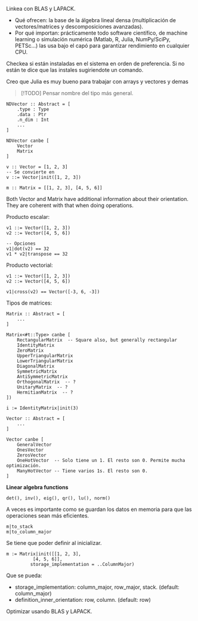 Linkea con BLAS y LAPACK.
- Qué ofrecen: la base de la álgebra lineal densa (multiplicación de vectores/matrices y descomposiciones avanzadas).
- Por qué importan: prácticamente todo software científico, de machine learning o simulación numérica (Matlab, R, Julia, NumPy/SciPy, PETSc…) las usa bajo el capó para garantizar rendimiento en cualquier CPU.

Checkea si están instaladas en el sistema en orden de preferencia.
Si no están te dice que las instales sugiriendote un comando.


Creo que Julia es muy bueno para trabajar con arrays y vectores y demas

> [!TODO] Pensar nombre del tipo más general.

```
NDVector :: Abstract = [
	.type : Type
	.data : Ptr
	.n_dim : Int
	...
]

NDVector canbe [
	Vector
	Matrix
]
```

```
v :: Vector = [1, 2, 3]
-- Se convierte en
v ::= Vector|init([1, 2, 3])
```

```
m :: Matrix = [[1, 2, 3], [4, 5, 6]]
```

Both Vector and Matrix have additional information about their orientation.
They are coherent with that when doing operations.


Producto escalar:
```
v1 ::= Vector([1, 2, 3])
v2 ::= Vector([4, 5, 6])

-- Opciones
v1|dot(v2) == 32
v1 * v2|transpose == 32
```

Producto vectorial:
```
v1 ::= Vector([1, 2, 3])
v2 ::= Vector([4, 5, 6])

v1|cross(v2) == Vector([-3, 6, -3])
```

Tipos de matrices:

```
Matrix :: Abstract = [
	...
]

Matrix<#t::Type> canbe [
	RectangularMatrix  -- Square also, but generally rectangular
	IdentityMatrix
	ZeroMatrix
	UpperTriangularMatrix
	LowerTriangularMatrix
	DiagonalMatrix
	SymmetricMatrix
	AntiSymmetricMatrix
	OrthogonalMatrix  -- ?
	UnitaryMatrix  -- ?
	HermitianMatrix  -- ?
])
```

```
i := IdentityMatrix|init(3)
```

```
Vector :: Abstract = [
	...
]

Vector canbe [
	GeneralVector
	OnesVector
	ZerosVector
	OneHotVector  -- Solo tiene un 1. El resto son 0. Permite mucha optimización.
	ManyHotVector -- Tiene varios 1s. El resto son 0.
]
```


**Linear algebra functions**

```
det(), inv(), eig(), qr(), lu(), norm()
```

A veces es importante como se guardan los datos en memoria para que las operaciones sean más eficientes.

```
m|to_stack
m|to_column_major
```

Se tiene que poder definir al inicializar.
```
m := Matrix|init([[1, 2, 3],
		  [4, 5, 6]],
		 storage_implementation = ..ColumnMajor)
```

Que se pueda:

- storage_implementation: column_major, row_major, stack. (default: column_major)
- definition_inner_orientation: row, column. (default: row)

Optimizar usando BLAS y LAPACK.
